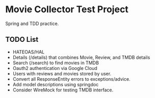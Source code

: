 # Movie Collector Test Project

Spring and TDD practice.

## TODO List
- HATEOAS/HAL
- Details (/details) that combines Movie, Review, and TMDB details
- Search (/search) to find movies in TMDB
- Oauth2 authentication via Google Cloud
- Users with reviews and movies stored by user.
- Convert all ResponseEntity errors to exceptions/advice.
- Add model descriptions using springdoc
- Consider WireMock for testing TMDB interface.
